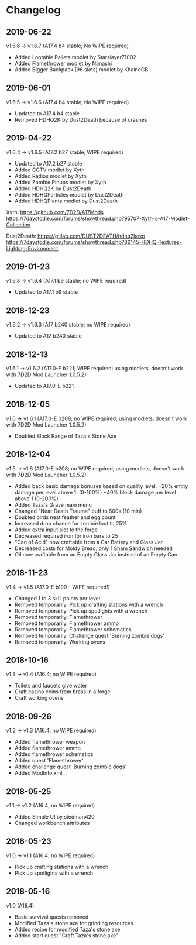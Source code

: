 # Changelog

## 2019-06-22
v1.6.6 -> v1.6.7 (A17.4 b4 stable; No WIPE required)
- Added Lootable Pallets modlet by Starslayer71002
- Added Flamethrower modlet by Nanashi
- Added Bigger Backpack (96 slots) modlet by KhaineGB

## 2019-06-01
v1.6.5 -> v1.6.6 (A17.4 b4 stable; No WIPE required)
- Updated to A17.4 b4 stable
- Removed HDHQ2K by Dust2Death because of crashes

## 2019-04-22
v1.6.4 -> v1.6.5 (A17.2 b27 stable; WIPE required)
- Updated to A17.2 b27 stable
- Added CCTV modlet by Xyth
- Added Radios modlet by Xyth
- Added Zombie Pinups modlet by Xyth 
- Added HDHQ2K by Dust2Death
- Added HDHQParticles modlet by Dust2Death
- Added HDHQPlants modlet by Dust2Death
  
Xyth:
https://github.com/7D2D/A17Mods
https://7daystodie.com/forums/showthread.php?95707-Xyth-s-A17-Modlet-Collection

Dust2Death:
https://gitlab.com/DUST2DEATH/hdhq2kexp
https://7daystodie.com/forums/showthread.php?86145-HDHQ-Textures-Lighting-Environment

## 2019-01-23

v1.6.3 -> v1.6.4 (A17.1 b9 stable; no WIPE required)
- Updated to A17.1 b9 stable

## 2018-12-23

v1.6.2 -> v1.6.3 (A17 b240 stable; no WIPE required)
- Updated to A17 b240 stable

## 2018-12-13

v1.6.1 -> v1.6.2 (A17.0-E b221; WIPE required; using modlets, doesn't work with 7D2D Mod Launcher 1.0.5.2)
- Updated to A17.0-E b221

## 2018-12-05

v1.6 -> v1.6.1 (A17.0-E b208; no WIPE required; using modlets, doesn't work with 7D2D Mod Launcher 1.0.5.2)
- Doubled Block Range of Taza's Stone Axe

## 2018-12-04

v1.5 -> v1.6 (A17.0-E b208; no WIPE required; using modlets, doesn't work with 7D2D Mod Launcher 1.0.5.2)
- Added back basic damage bonuses based on quality level.
  +20% entity damage per level above 1. 
  (0-100%) +40% block damage per level above 1 (0-200%) 
- Added Taza's Grave main menu
- Changed "Near Death Trauma" buff to 600s (10 min)
- Doubled birds nest feather and egg count
- Increased drop chance for zombie loot to 25%
- Added extra input slot to the forge
- Decreased required iron for iron bars to 25
- "Can of Acid" now craftable from a Car Battery and Glass Jar
- Decreased costs for Moldy Bread, only 1 Sham Sandwich needed
- Oil now craftable from an Empty Glass Jar instead of an Empty Can

## 2018-11-23

v1.4 -> v1.5 (A17.0-E b199 - WIPE required!)
- Changed 1 to 3 skill points per level
- Removed temporarily: Pick up crafting stations with a wrench
- Removed temporarily: Pick up spotlights with a wrench
- Removed temporarily: Flamethrower
- Removed temporarily: Flamethrower ammo
- Removed temporarily: Flamethrower schematics
- Removed temporarily: Challenge quest 'Burning zombie dogs'
- Removed temporarily: Working ovens

## 2018-10-16

v1.3 -> v1.4 (A16.4; no WIPE required)
- Toilets and faucets give water
- Craft casino coins from brass in a forge
- Craft working ovens

## 2018-09-26

v1.2 -> v1.3 (A16.4; no WIPE required)
- Added flamethrower weapon
- Added flamethrower ammo
- Added flamethrower schematics
- Added quest 'Flamethrower'
- Added challenge quest 'Burning zombie dogs'
- Added ModInfo.xml

## 2018-05-25

v1.1 -> v1.2 (A16.4; no WIPE required)
- Added Simple UI by stedman420
- Changed workbench attributes

## 2018-05-23

v1.0 -> v1.1 (A16.4; no WIPE required)
- Pick up crafting stations with a wrench
- Pick up spotlights with a wrench

## 2018-05-16

v1.0 (A16.4)
- Basic survival quests removed
- Modified Taza's stone axe for grinding resources
- Added recipe for modified Taza's stone axe
- Added start quest "Craft Taza's stone axe"
